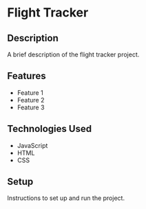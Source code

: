 # Flight Tracker

## Description

A brief description of the flight tracker project.

## Features

- Feature 1
- Feature 2
- Feature 3

## Technologies Used

- JavaScript
- HTML
- CSS

## Setup

Instructions to set up and run the project.
